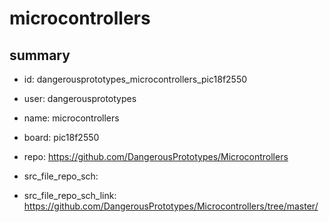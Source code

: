 # microcontrollers
 
## summary 
* id: dangerousprototypes_microcontrollers_pic18f2550
* user: dangerousprototypes
* name: microcontrollers
* board: pic18f2550
* repo: https://github.com/DangerousPrototypes/Microcontrollers



* src_file_repo_sch: 
* src_file_repo_sch_link: https://github.com/DangerousPrototypes/Microcontrollers/tree/master/






